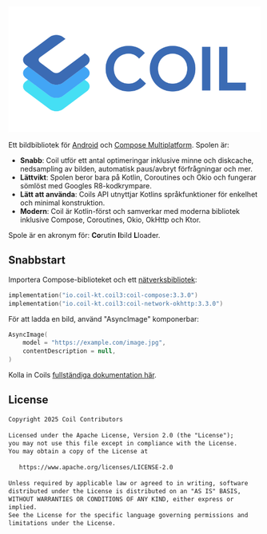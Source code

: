 ![Spole](logo.svg)

Ett bildbibliotek för [Android](https://www.android.com/) och [Compose Multiplatform](https://www.jetbrains.com/lp/compose-multiplatform/). Spolen är:

- **Snabb**: Coil utför ett antal optimeringar inklusive minne och diskcache, nedsampling av bilden, automatisk paus/avbryt förfrågningar och mer.
- **Lättvikt**: Spolen beror bara på Kotlin, Coroutines och Okio och fungerar sömlöst med Googles R8-kodkrympare.
- **Lätt att använda**: Coils API utnyttjar Kotlins språkfunktioner för enkelhet och minimal konstruktion.
- **Modern**: Coil är Kotlin-först och samverkar med moderna bibliotek inklusive Compose, Coroutines, Okio, OkHttp och Ktor.

Spole är en akronym för: **Co**rutin **I**bild **L**loader.

## Snabbstart

Importera Compose-biblioteket och ett [nätverksbibliotek](https://coil-kt.github.io/coil/network/):

```kotlin
implementation("io.coil-kt.coil3:coil-compose:3.3.0")
implementation("io.coil-kt.coil3:coil-network-okhttp:3.3.0")
```

För att ladda en bild, använd "AsyncImage" komponerbar:

```kotlin
AsyncImage(
    model = "https://example.com/image.jpg",
    contentDescription = null,
)
```

Kolla in Coils [fullständiga dokumentation här](https://coil-kt.github.io/coil/getting_started/).

## License

    Copyright 2025 Coil Contributors

    Licensed under the Apache License, Version 2.0 (the "License");
    you may not use this file except in compliance with the License.
    You may obtain a copy of the License at

       https://www.apache.org/licenses/LICENSE-2.0

    Unless required by applicable law or agreed to in writing, software
    distributed under the License is distributed on an "AS IS" BASIS,
    WITHOUT WARRANTIES OR CONDITIONS OF ANY KIND, either express or implied.
    See the License for the specific language governing permissions and
    limitations under the License.

